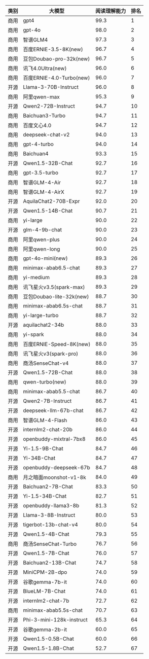 
| 类别 | 大模型                         | 阅读理解能力 | 排名 |
|-----|------------------------------|---------|----|
|商用|gpt4|99.3|1|
|商用|gpt-4o|98.0|2|
|商用|智谱GLM4|97.3|3|
|商用|百度ERNIE-3.5-8K(new)|96.7|4|
|商用|豆包Doubao-pro-32k(new)|96.7|5|
|商用|讯飞4.0Ultra(new)|96.0|6|
|商用|百度ERNIE-4.0-Turbo(new)|96.0|7|
|开源|Llama-3-70B-Instruct|96.0|8|
|商用|阿里qwen-max|95.3|9|
|开源|Qwen2-72B-Instruct|94.7|10|
|商用|Baichuan3-Turbo|94.7|11|
|商用|百度文心4.0|94.7|12|
|商用|deepseek-chat-v2|94.0|13|
|商用|gpt-4-turbo|94.0|14|
|商用|Baichuan4|93.3|15|
|开源|Qwen1.5-32B-Chat|92.7|16|
|商用|gpt-3.5-turbo|92.7|17|
|商用|智谱GLM-4-Air|92.7|18|
|商用|智谱GLM-4-AirX|92.7|19|
|开源|AquilaChat2-70B-Expr|92.0|20|
|开源|Qwen1.5-14B-Chat|90.7|21|
|商用|yi-large|90.0|22|
|开源|glm-4-9b-chat|90.0|23|
|商用|阿里qwen-plus|90.0|24|
|商用|阿里qwen-long|90.0|25|
|商用|gpt-4o-mini(new)|89.3|26|
|商用|minimax-abab6.5-chat|89.3|27|
|商用|yi-medium|89.3|28|
|商用|讯飞星火v3.5(spark-max)|89.3|29|
|商用|豆包Doubao-lite-32k(new)|88.7|30|
|商用|minimax-abab6.5s-chat|88.7|31|
|商用|yi-large-turbo|88.7|32|
|开源|aquilachat2-34b|88.0|33|
|商用|yi-spark|88.0|34|
|商用|百度ERNIE-Speed-8K(new)|88.0|35|
|商用|讯飞星火v3(spark-pro)|88.0|36|
|商用|商汤SenseChat-v4|88.0|37|
|开源|Qwen1.5-72B-Chat|88.0|38|
|商用|qwen-turbo(new)|88.0|39|
|商用|minimax-abab5.5-chat|86.7|40|
|开源|Qwen2-7B-Instruct|86.7|41|
|开源|deepseek-llm-67b-chat|86.7|42|
|商用|智谱GLM-4-Flash|86.0|43|
|开源|internlm2-chat-20b|86.0|44|
|开源|openbuddy-mixtral-7bx8|86.0|45|
|开源|Yi-1.5-9B-Chat|84.7|46|
|开源|Yi-34B-Chat|84.7|47|
|开源|openbuddy-deepseek-67b|84.7|48|
|商用|月之暗面moonshot-v1-8k|84.0|49|
|开源|Baichuan2-7B-Chat|83.3|50|
|开源|Yi-1.5-34B-Chat|82.7|51|
|开源|openbuddy-llama3-8b|81.3|52|
|开源|Llama-3-8B-Instruct|80.0|53|
|开源|tigerbot-13b-chat-v4|80.0|54|
|开源|Qwen1.5-4B-Chat|79.3|55|
|商用|商汤SenseChat-Turbo|76.7|56|
|开源|Qwen1.5-7B-Chat|76.0|57|
|开源|Baichuan2-13B-Chat|74.7|58|
|开源|MiniCPM-2B-dpo|74.0|59|
|开源|谷歌gemma-7b-it|74.0|60|
|开源|BlueLM-7B-Chat|74.0|61|
|开源|internlm2-chat-7b|72.7|62|
|商用|minimax-abab5.5s-chat|70.7|63|
|开源|Phi-3-mini-128k-instruct|65.3|64|
|开源|谷歌gemma-2b-it|60.0|65|
|开源|Qwen1.5-0.5B-Chat|60.0|66|
|开源|Qwen1.5-1.8B-Chat|52.7|67|


